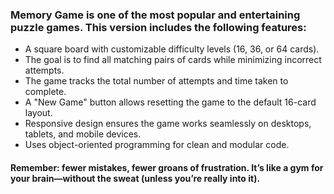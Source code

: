 ### Memory Game is one of the most popular and entertaining puzzle games. This version includes the following features:

- A square board with customizable difficulty levels (16, 36, or 64 cards).
- The goal is to find all matching pairs of cards while minimizing incorrect attempts.
- The game tracks the total number of attempts and time taken to complete.
- A "New Game" button allows resetting the game to the default 16-card layout.
- Responsive design ensures the game works seamlessly on desktops, tablets, and mobile devices.
- Uses object-oriented programming for clean and modular code.

#### Remember: fewer mistakes, fewer groans of frustration. It’s like a gym for your brain—without the sweat (unless you’re really into it).
